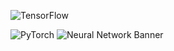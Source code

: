  
![TensorFlow](https://img.shields.io/badge/TensorFlow-FF6F00?style=for-the-badge&logo=tensorflow&logoColor=white)

![PyTorch](https://img.shields.io/badge/PyTorch-EE4C2C?style=for-the-badge&logo=pytorch&logoColor=white)
![Neural Network Banner](https://raw.githubusercontent.com/tensorflow/docs/master/site/en/tutorials/images/cnn_flowchart.png)


